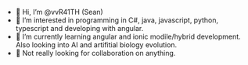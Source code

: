 - 👋 Hi, I’m @vvR41TH (Sean)
- 👀 I’m interested in programming in C#, java, javascript, python, typescript and developing with angular.
- 🌱 I’m currently learning angular and ionic modile/hybrid development. Also looking into AI and artifitial biology evolution.
- 💞️ Not really looking for collaboration on anything.

<!---
vvR41TH/vvR41TH is a ✨ special ✨ repository because its `README.md` (this file) appears on your GitHub profile.
You can click the Preview link to take a look at your changes.
--->
